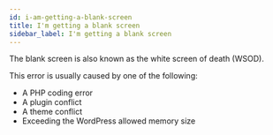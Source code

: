 ```yaml
---
id: i-am-getting-a-blank-screen
title: I'm getting a blank screen
sidebar_label: I'm getting a blank screen
---
```


The blank screen is also known as the white screen of death (WSOD).

This error is usually caused by one of the following:

  * A PHP coding error
  * A plugin conflict
  * A theme conflict
  * Exceeding the WordPress allowed memory size
